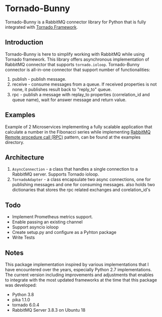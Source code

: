 Tornado-Bunny
=============
Tornado-Bunny is a RabbitMQ connector library for Python that is fully integrated with [Tornado Framework](http://www.tornadoweb.org).

Introduction
------------
Tornado-Bunny is here to simplify working with RabbitMQ while using Tornado framework.
This library offers asynchronous implementation of RabbitMQ connector that supports `tornado.ioloop`.
Tornado-Bunny connector is all-in-one connector that support number of functionalities:
1. publish - publish message.
2. receive - consume messages from a queue. If received properties is not none, it publishes result back to "reply_to" queue.
3. rpc - publish a message with replay_to properties (correlation_id and queue name), wait for answer message and return value. 

Examples
-------
Example of 2 Microservices implementing a fully scalable application that calculate a number in the Fibonacci series while implementing [RabbitMQ Remote procedure call (RPC)](https://www.rabbitmq.com/tutorials/tutorial-six-python.html) pattern, can be found at the examples directory.

Architecture
------------
1. `AsyncConnection` - 
    a class that handles a single connection to a RabbitMQ server.
    Supports Tornado ioloop.
2. `TornadoAdapter` - 
    a class encapsulate two async connections, one for publishing messages and one for consuming messages.
    also holds two dictionaries that stores the rpc related exchanges and corelation_id's

Todo
----
* Implement Prometheus metrics support.
* Enable passing an existing channel
* Support asyncio ioloop
* Create setup.py and configure as a Pyhton package
* Write Tests

Notes
-----
This package implementation inspired by various implementations that I have encountered over the years, especially Python 2.7 implementations.
The current version including improvements and adjustments that enables to integrate with the most updated frameworks at the time that this package was developed:
* Python 3.8
* pika 1.1.0
* tornado 6.0.4
* RabbitMQ Server 3.8.3 on Ubuntu 18
 